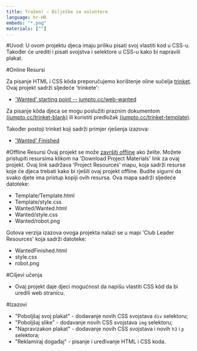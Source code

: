 ```yaml
---
title: Tražen! — Bilješke za volontere
language: hr-HR
embeds: "*.png"
materials: [""]
...
```


#Uvod:
U ovom projektu djeca imaju priliku pisati svoj vlastiti kod u CSS-u. Također će urediti i pisati svojstva i selektore u CSS-u kako bi napravili plakat.

#Online Resursi

Za pisanje HTML i CSS kôda preporučujemo korištenje oline sučelja [trinket](https://trinket.io/). Ovaj projekt sadrži sljedeće 'trinkete':

+  ['Wanted' starting point -- jumpto.cc/web-wanted](http://jumpto.cc/web-wanted)

Za pisanje kôda djeca se mogu poslužiti praznim dokumentom [(jumpto.cc/trinket-blank)](http://jumpto.cc/trinket-blank) ili  koristiti predložak [(jumpto.cc/trinket-template)](http://jumpto.cc/trinket-template).

Također postoji trinket koji sadrži primjer rješenja izazova:

+ ['Wanted' Finished](https://trinket.io/html/ebeb56398a)

#Offline Resursi
Ovaj projekt se može [završiti offline](../html-css.html) ako želite. Možete pristupiti resursima klikom na 'Download Project Materials' link za ovaj projekt. Ovaj link sadržava 'Project Resources' mapu, koja sadrži resurse koje će djeca trebati kako bi rješili ovaj projekt offline. Budite sigurni da svako djete ima pristup kopiji ovih resursa. Ova mapa sadrži sljedeće datoteke:

+ Template/Template.html
+ Template/style.css
+ Wanted/Wanted.html
+ Wanted/style.css
+ Wanted/robot.png

Gotova verzija izazova ovoga projekta nalazi se u mapi 'Club Leader Resources' koja sadrži datoteke:

+ WantedFinished.html
+ style.css
+ robot.png

#Ciljevi učenja
+ Ovaj projekt daje djeci mogućnost da napišu vlastiti CSS kôd da bi uredili web stranicu.

#Izazovi
+ "Poboljšaj svoj plakat" - dodavanje novih CSS svojstava `div` selektoru;
+ "Poboljšaj slike" - dodavanje novih CSS svojstava `img` selektoru;
+ "Napravizakon plakat" - dodavanje novih CSS svojstava i novih `h3` i `p` selektora;
+ "Reklamiraj događaj" - pisanje i uređivanje HTML i CSS koda.

